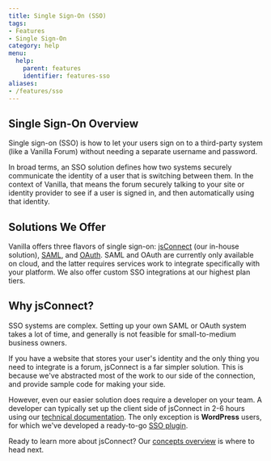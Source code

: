 ```yaml
---
title: Single Sign-On (SSO)
tags:
- Features
- Single Sign-On
category: help
menu:
  help:
    parent: features
    identifier: features-sso
aliases:
- /features/sso
---
```

## Single Sign-On Overview

Single sign-on (SSO) is how to let your users sign on to a third-party system (like a Vanilla Forum) without needing a separate username and password.

In broad terms, an SSO solution defines how two systems securely communicate the identity of a user that is switching between them. In the context of Vanilla, that means the forum securely talking to your site or identity provider to see if a user is signed in, and then automatically using that identity.

## Solutions We Offer

Vanilla offers three flavors of single sign-on:  [jsConnect](/help/features/sso/jsconnect) (our in-house solution), [SAML](/help/features/sso/saml), and [OAuth](/help/features/sso/oauth). SAML and OAuth are currently only available on cloud, and the latter requires services work to integrate specifically with your platform. We also offer custom SSO integrations at our highest plan tiers.

## Why jsConnect?

SSO systems are complex. Setting up your own SAML or OAuth system takes a lot of time, and generally is not feasible for small-to-medium business owners.

If you have a website that stores your user's identity and the only thing you need to integrate is a forum, jsConnect is a far simpler solution. This is because we've abstracted most of the work to our side of the connection, and provide sample code for making your side.

However, even our easier solution does require a developer on your team. A developer can typically set up the client side of jsConnect in 2-6 hours using our [technical documentation](/help/features/sso/jsconnect/overview). The only exception is **WordPress** users, for which we've developed a ready-to-go [SSO plugin](https://wordpress.org/plugins/vanilla-forums/).

Ready to learn more about jsConnect? Our [concepts overview](/help/features/sso/jsconnect) is where to head next.
